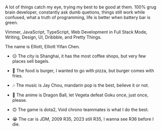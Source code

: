 
A lot of things catch my eye, trying my best to be good at them. 100% grug brain developer, constantly ask dumb quetions, things still work while confused, what a truth of programming, life is better when battery bar is green.

Vimmer, JavaScript, TypeScript, Web Development in Full Stack Mode, Writing, Design, UI, Dribbble, and Pretty Things.


The name is Elliott, Elliott Yifan Chen.

- 😑 The city is Shanghai, it has the most coffee shops, but very few places sell bagels. 

- 🤩 The food is burger, I wanted to go with pizza, but burger comes with fries.

- 🎶 The music is Jay Chou, mandarin pop is the best, believe it or not. 

- 🙏 The anime is Dragon Ball, let Vegeta defeat Goku once, just once, please.

- 🙃 The game is dota2, Void chrono teammates is what I do the best.

- 😭 The car is JDM, 2009 R35, 2023 still R35, I wanna see R36 before I die.
